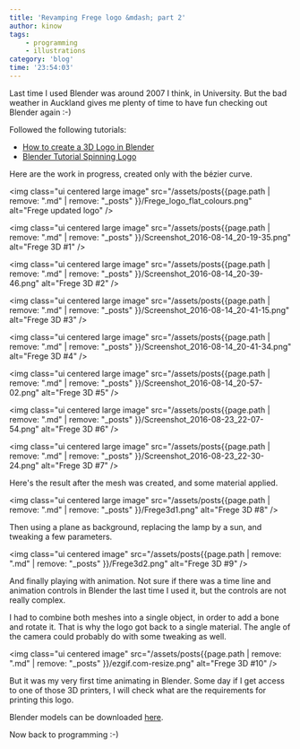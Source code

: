 ```yaml
---
title: 'Revamping Frege logo &mdash; part 2'
author: kinow
tags:
    - programming
    - illustrations
category: 'blog'
time: '23:54:03'
---
```


Last time I used Blender was around 2007 I think, in University. But the bad weather in
Auckland gives me plenty of time to have fun checking out Blender again :-)

Followed the following tutorials:

* [How to create a 3D Logo in Blender](https://www.youtube.com/watch?v=GeKhH1aaXuM)
* [Blender Tutorial Spinning Logo](https://www.youtube.com/watch?v=LArn4TFNnmk)

Here are the work in progress, created only with the b&eacute;zier curve.

<img class="ui centered large image" src="/assets/posts{{page.path | remove: ".md" | remove: "_posts" }}/Frege_logo_flat_colours.png" alt="Frege updated logo" />

<img class="ui centered large image" src="/assets/posts{{page.path | remove: ".md" | remove: "_posts" }}/Screenshot_2016-08-14_20-19-35.png" alt="Frege 3D #1" />

<img class="ui centered large image" src="/assets/posts{{page.path | remove: ".md" | remove: "_posts" }}/Screenshot_2016-08-14_20-39-46.png" alt="Frege 3D #2" />

<img class="ui centered large image" src="/assets/posts{{page.path | remove: ".md" | remove: "_posts" }}/Screenshot_2016-08-14_20-41-15.png" alt="Frege 3D #3" />

<img class="ui centered large image" src="/assets/posts{{page.path | remove: ".md" | remove: "_posts" }}/Screenshot_2016-08-14_20-41-34.png" alt="Frege 3D #4" />

<img class="ui centered large image" src="/assets/posts{{page.path | remove: ".md" | remove: "_posts" }}/Screenshot_2016-08-14_20-57-02.png" alt="Frege 3D #5" />

<img class="ui centered large image" src="/assets/posts{{page.path | remove: ".md" | remove: "_posts" }}/Screenshot_2016-08-23_22-07-54.png" alt="Frege 3D #6" />

<img class="ui centered large image" src="/assets/posts{{page.path | remove: ".md" | remove: "_posts" }}/Screenshot_2016-08-23_22-30-24.png" alt="Frege 3D #7" />

Here's the result after the mesh was created, and some material applied.

<img class="ui centered large image" src="/assets/posts{{page.path | remove: ".md" | remove: "_posts" }}/Frege3d1.png" alt="Frege 3D #8" />

Then using a plane as background, replacing the lamp by a sun, and tweaking a few parameters.

<img class="ui centered image" src="/assets/posts{{page.path | remove: ".md" | remove: "_posts" }}/Frege3d2.png" alt="Frege 3D #9" />

And finally playing with animation. Not sure if there was a time line and animation controls in
Blender the last time I used it, but the controls are not really complex.

I had to combine both meshes into a single object, in order to add a bone and rotate it. That
is why the logo got back to a single material. The angle of the camera could probably do with
some tweaking as well.

<img class="ui centered image" src="/assets/posts{{page.path | remove: ".md" | remove: "_posts" }}/ezgif.com-resize.png" alt="Frege 3D #10" />

But it was my very first time animating in Blender. Some day if I get access to one of those
3D printers, I will check what are the requirements for printing this logo.

Blender models can be downloaded [here](https://github.com/kinow/kinoshita.eti.br/tree/master/posts/2016-08-24_revamping-frege-logo-part-2-assets).

Now back to programming :-)
